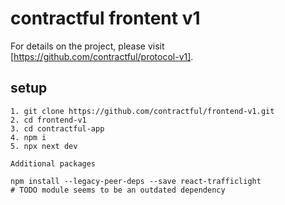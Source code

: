 # contractful frontent v1

For details on the project, please visit [https://github.com/contractful/protocol-v1].

## setup

```
1. git clone https://github.com/contractful/frontend-v1.git
2. cd frontend-v1
3. cd contractful-app
4. npm i
5. npx next dev

Additional packages

npm install --legacy-peer-deps --save react-trafficlight
# TODO module seems to be an outdated dependency
```
